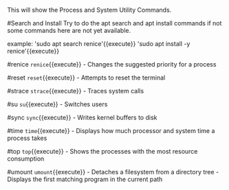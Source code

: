 
This will show the Process and System Utility Commands.

#Search and Install
Try to do the apt search and apt install commands if not some commands here are not yet available.

example: 'sudo apt search renice'{{execute}} 
         'sudo apt install -y  renice'{{execute}}

#renice
`renice`{{execute}} - Changes the suggested priority for a process

#reset
`reset`{{execute}} - Attempts to reset the terminal

#strace
`strace`{{execute}} - Traces system calls

#su
`su`{{execute}} - Switches users

#sync
`sync`{{execute}} - Writes kernel buffers to disk

#time
`time`{{execute}} - Displays how much processor and system time a process takes

#top
`top`{{execute}} - Shows the processes with the most resource consumption

#umount
`umount`{{execute}} - Detaches a filesystem from a directory tree
                    - Displays the first matching program in the current path
